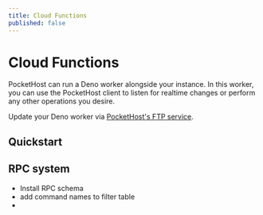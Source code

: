 ```yaml
---
title: Cloud Functions
published: false
---
```


# Cloud Functions

PocketHost can run a Deno worker alongside your instance. In this worker, you can use the PocketHost client to listen for realtime changes or perform any other operations you desire.

Update your Deno worker via [PocketHost's FTP service](ftp).

## Quickstart

## RPC system

- Install RPC schema
- add command names to filter table
-
